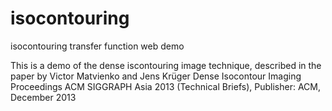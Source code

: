 isocontouring
=============

isocontouring transfer function web demo 

This is a demo of the dense iscontouring image  technique, described in the paper
by Victor Matvienko and Jens Krüger
Dense Isocontour Imaging
Proceedings ACM SIGGRAPH Asia 2013 (Technical Briefs), Publisher: ACM, December 2013


